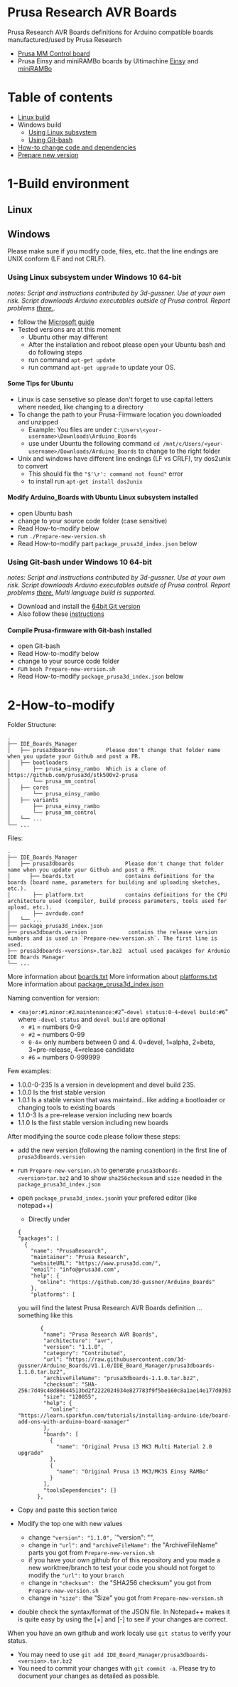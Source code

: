 # Prusa Research AVR Boards
Prusa Research AVR Boards definitions for Arduino compatible boards manufactured/used by Prusa Research
- [Prusa MM Control board](https://github.com/prusa3d/MM-control-2.0)
- Prusa Einsy and miniRAMBo boards by Ultimachine [Einsy](https://github.com/ultimachine/Einsy-Rambo) and [miniRAMBo](https://github.com/ultimachine/Mini-Rambo)

# Table of contents

<!--ts-->
   * [Linux build](#linux)
   * Windows build
     * [Using Linux subsystem](#using-linux-subsystem-under-windows-10-64-bit)
     * [Using Git-bash](#using-git-bash-under-windows-10-64-bit)
   * [How-to change code and dependencies](#2-How-to-modify)
   * [Prepare new version](#3-Prepare-new-version)
<!--te-->


# 1-Build environment
## Linux

## Windows
Please make sure if you modify code, files, etc. that the line endings are UNIX conform (LF and not CRLF).
### Using Linux subsystem under Windows 10 64-bit
_notes: Script and instructions contributed by 3d-gussner. Use at your own risk. Script downloads Arduino executables outside of Prusa control. Report problems [there.](https://github.com/3d-gussner/Arduino_Boards/issues)._
- follow the [Microsoft guide](https://docs.microsoft.com/en-us/windows/wsl/install-win10)
- Tested versions are at this moment
  - Ubuntu other may different
  - After the installation and reboot please open your Ubuntu bash and do following steps
  - run command `apt-get update`
  - run command `apt-get upgrade` to update your OS.

#### Some Tips for Ubuntu
- Linux is case sensetive so please don't forget to use capital letters where needed, like changing to a directory
- To change the path to your Prusa-Firmware location you downloaded and unzipped
  - Example: You files are under `C:\Users\<your-username>\Downloads\Arduino_Boards`
  - use under Ubuntu the following command `cd /mnt/c/Users/<your-username>/Downloads/Arduino_Boards`
    to change to the right folder
- Unix and windows have different line endings (LF vs CRLF), try dos2unix to convert
  - This should fix the `"$'\r': command not found"` error
  - to install run `apt-get install dos2unix`

#### Modify Arduino_Boards with Ubuntu Linux subsystem installed
- open Ubuntu bash
- change to your source code folder (case sensitive)
- Read How-to-modify below
- run `./Prepare-new-version.sh`
- Read How-to-modify part `package_prusa3d_index.json` below

### Using Git-bash under Windows 10 64-bit
_notes: Script and instructions contributed by 3d-gussner. Use at your own risk. Script downloads Arduino executables outside of Prusa control. Report problems [there.](https://github.com/3d-gussner/Prusa-Firmware/issues) Multi language build is supported._
- Download and install the [64bit Git version](https://git-scm.com/download/win)
- Also follow these [instructions](https://gist.github.com/evanwill/0207876c3243bbb6863e65ec5dc3f058)

#### Compile Prusa-firmware with Git-bash installed
- open Git-bash
- Read How-to-modify below
- change to your source code folder
- run `bash Prepare-new-version.sh`
- Read How-to-modify `package_prusa3d_index.json` below

# 2-How-to-modify
Folder Structure:

    .
    ├── IDE_Boards_Manager
    │   ├── prusa3dboards          Please don't change that folder name when you update your Github and post a PR.
    │   ├── bootloaders
    │       ├── prusa_einsy_rambo  Which is a clone of https://github.com/prusa3d/stk500v2-prusa 
    │       └── prusa_mm_control
    │   ├── cores
    │       └── prusa_einsy_rambo
    │   ├── variants
    │       ├── prusa_einsy_rambo
    │       └── prusa_mm_control
    │   └── ... 
    └── ...
    
Files:

    .
    ├── IDE_Boards_Manager
    │   ├── prusa3dboards                Please don't change that folder name when you update your Github and post a PR.
    │      ├── boards.txt                contains definitions for the boards (board name, parameters for building and uploading sketches, etc.). 
    │       ├── platform.txt             contains definitions for the CPU architecture used (compiler, build process parameters, tools used for upload, etc.).
    │       ├── avrdude.conf       
    │   └── ...
    ├── package_prusa3d_index.json
    ├── prusa3dboards.version             contains the release version numbers and is used in `Prepare-new-version.sh`. The first line is used.
    ├── prusa3dboards-<versions>.tar.bz2  actual used pacakges for Ardunio IDE Boards Manager
    └── ...
    
More information about [boards.txt](https://github.com/arduino/Arduino/wiki/Arduino-IDE-1.5-3rd-party-Hardware-specification#boardstxt)
More information about [platforms.txt](https://github.com/arduino/Arduino/wiki/Arduino-IDE-1.5-3rd-party-Hardware-specification#platformtxt)
More information about [package_prusa3d_index.json](https://github.com/arduino/Arduino/wiki/Arduino-IDE-1.6.x-package_index.json-format-specification)

Naming convention for version:
- <`major:#1`.`minor:#2`.`maintenance:#2`"-`devel status:0-4`-`devel build:#6`" where `-devel status` and `devel build` are optional
  - `#1` = numbers 0-9
  - `#2` = numbers 0-99
  - `0-4`= only numbers between 0 and 4. 0=devel, 1=alpha, 2=beta, 3=pre-release, 4=release candidate
  - `#6` = numbers 0-999999

Few examples:

- 1.0.0-0-235 Is a version in development and devel build 235.
- 1.0.0       Is the frist stable version
- 1.0.1       Is a stable version that was maintaind...like adding a bootloader or changing tools to existing boards
- 1.1.0-3     Is a pre-release version including new boards
- 1.1.0       Is the first stable version including new boards

After modifying the source code please follow these steps:
- add the new version (following the naming conention) in the first line of `prusa3dboards.version`
- run `Prepare-new-version.sh` to generate `prusa3dboards-<version>tar.bz2` and to show `sha256checksum` and `size` needed in the `package_prusa3d_index.json`
- open `package_prusa3d_index.json`in your prefered editor (like notepad++)
  - Directly under
  
  ```
  {
  "packages": [
    {
      "name": "PrusaResearch",
      "maintainer": "Prusa Research",
      "websiteURL": "https://www.prusa3d.com/",
      "email": "info@prusa3d.com",
      "help": {
        "online": "https://github.com/3d-gussner/Arduino_Boards"
      },
      "platforms": [
  ```
  you will find the latest Prusa Research AVR Boards definition ... something like this
  ```
         {
          "name": "Prusa Research AVR Boards",
          "architecture": "avr",
          "version": "1.1.0",
          "category": "Contributed",
          "url": "https://raw.githubusercontent.com/3d-gussner/Arduino_Boards/V1.1.0/IDE_Board_Manager/prusa3dboards-1.1.0.tar.bz2",
          "archiveFileName": "prusa3dboards-1.1.0.tar.bz2",
          "checksum": "SHA-256:7d49c48d86644513bd2f2222024934e827783f9f5be160c8a1ae14e177d0393a",
          "size": "120855",
          "help": {
            "online": "https://learn.sparkfun.com/tutorials/installing-arduino-ide/board-add-ons-with-arduino-board-manager"
          },
          "boards": [
            {
              "name": "Original Prusa i3 MK3 Multi Material 2.0 upgrade"
            },
            {
              "name": "Original Prusa i3 MK3/MK3S Einsy RAMBo"
            }
          ],
          "toolsDependencies": []
        },
  ```


- Copy and paste this section twice
- Modify the top one with new values
  - change `"version": "1.1.0",` `"version": "<version shown by Prepare-new-version.sh>",
  - change in `"url":` and `"archiveFileName":` the "ArchiveFileName" parts you got from `Prepare-new-version.sh`
  - if you have your own github for of this repository and you made a new worktree/branch to test your code you should not forget to modify the `"url":` to your `branch`
  - change in `"checksum": ` the "SHA256 checksum" you got from `Prepare-new-version.sh`
  - change in `"size":` the "Size" you got from `Prepare-new-version.sh`
- double check the syntax/format of the JSON file. In Notepad++ makes it is quite easy by using the [+] and [-] to see if your changes are correct.

When you have an own github and work localy use `git status` to verify your status.
- You may need to use `git add IDE_Board_Manager/prusa3dboards-<version>.tar.bz2`
- You need to commit your changes with `git commit -a`. Please try to document your changes as detailed as possible.

